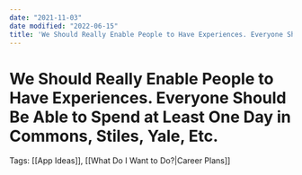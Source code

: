 ```yaml
---
date: "2021-11-03"
date modified: "2022-06-15"
title: 'We Should Really Enable People to Have Experiences. Everyone Should Be Able to Spend at Least One Day in Commons, Stiles, Yale, Etc.'
---
```


# We Should Really Enable People to Have Experiences. Everyone Should Be Able to Spend at Least One Day in Commons, Stiles, Yale, Etc.
Tags: [[App Ideas]], [[What Do I Want to Do?|Career Plans]]
